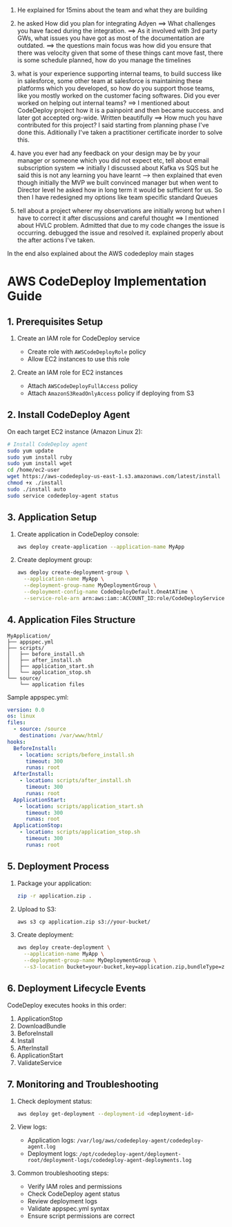 1. He explained for 15mins about the team and what they are building
2. he asked How did you plan for integrating Adyen
    ==> What challenges you have faced during the integration.
    ==> As it involved with 3rd party GWs, what issues you have got as most of the documentation are outdated.
    ==> the questions main focus was how did you ensure that there was velocity given that some of these things cant move fast, there is some schedule planned, how do you manage the timelines
3. what is your experience supporting internal teams, to build success
like in salesforce, some other team at salesforce is maintaining these platforms which you developed, so how do you support those teams, like you mostly worked on the customer facing softwares. Did you ever worked on helping out internal teams?
    ==> I mentioned about CodeDeploy project how it is a painpoint and then became success.
    and later got accepted org-wide. Written beautifully 
    ==> How much you have contributed for this project?
    I said starting from planning phase I've done this. Aditionally I've taken a practitioner certificate inorder to solve this.
    
4. have you ever had any feedback on your design may be by your manager or someone which you did not expect etc, tell about email subscription system
    ==> initially I discussed about Kafka vs SQS  but he said this is not any learning you have learnt
    --> then explained that even though initially the MVP we built convinced manager but when went to Director level he asked how in long term it would be sufficient for us. So then I have redesigned my options like team specific standard Queues

5. tell about a project wherer my observations are initially wrong but when I have to correct it after discussions and careful thought
    ==> I mentioned about HVLC problem. Admitted that due to my code changes the issue is occurring.
        debugged the issue and resolved it. explained properly about the after actions I've taken.

In the end also explained about the AWS codedeploy main stages

# AWS CodeDeploy Implementation Guide

## 1. Prerequisites Setup
1. Create an IAM role for CodeDeploy service
   - Create role with `AWSCodeDeployRole` policy
   - Allow EC2 instances to use this role

2. Create an IAM role for EC2 instances
   - Attach `AWSCodeDeployFullAccess` policy
   - Attach `AmazonS3ReadOnlyAccess` policy if deploying from S3

## 2. Install CodeDeploy Agent
On each target EC2 instance (Amazon Linux 2):
```bash
# Install CodeDeploy agent
sudo yum update
sudo yum install ruby
sudo yum install wget
cd /home/ec2-user
wget https://aws-codedeploy-us-east-1.s3.amazonaws.com/latest/install
chmod +x ./install
sudo ./install auto
sudo service codedeploy-agent status
```

## 3. Application Setup
1. Create application in CodeDeploy console:
   ```bash
   aws deploy create-application --application-name MyApp
   ```

2. Create deployment group:
   ```bash
   aws deploy create-deployment-group \
     --application-name MyApp \
     --deployment-group-name MyDeploymentGroup \
     --deployment-config-name CodeDeployDefault.OneAtATime \
     --service-role-arn arn:aws:iam::ACCOUNT_ID:role/CodeDeployServiceRole
   ```

## 4. Application Files Structure
```
MyApplication/
├── appspec.yml
├── scripts/
│   ├── before_install.sh
│   ├── after_install.sh
│   ├── application_start.sh
│   └── application_stop.sh
└── source/
    └── application files
```

Sample appspec.yml:
```yaml
version: 0.0
os: linux
files:
  - source: /source
    destination: /var/www/html/
hooks:
  BeforeInstall:
    - location: scripts/before_install.sh
      timeout: 300
      runas: root
  AfterInstall:
    - location: scripts/after_install.sh
      timeout: 300
      runas: root
  ApplicationStart:
    - location: scripts/application_start.sh
      timeout: 300
      runas: root
  ApplicationStop:
    - location: scripts/application_stop.sh
      timeout: 300
      runas: root
```

## 5. Deployment Process
1. Package your application:
   ```bash
   zip -r application.zip .
   ```

2. Upload to S3:
   ```bash
   aws s3 cp application.zip s3://your-bucket/
   ```

3. Create deployment:
   ```bash
   aws deploy create-deployment \
     --application-name MyApp \
     --deployment-group-name MyDeploymentGroup \
     --s3-location bucket=your-bucket,key=application.zip,bundleType=zip
   ```

## 6. Deployment Lifecycle Events
CodeDeploy executes hooks in this order:
1. ApplicationStop
2. DownloadBundle
3. BeforeInstall
4. Install
5. AfterInstall
6. ApplicationStart
7. ValidateService

## 7. Monitoring and Troubleshooting
1. Check deployment status:
   ```bash
   aws deploy get-deployment --deployment-id <deployment-id>
   ```

2. View logs:
   - Application logs: `/var/log/aws/codedeploy-agent/codedeploy-agent.log`
   - Deployment logs: `/opt/codedeploy-agent/deployment-root/deployment-logs/codedeploy-agent-deployments.log`

3. Common troubleshooting steps:
   - Verify IAM roles and permissions
   - Check CodeDeploy agent status
   - Review deployment logs
   - Validate appspec.yml syntax
   - Ensure script permissions are correct